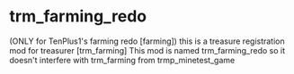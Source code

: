 # trm_farming_redo
(ONLY for TenPlus1's farming redo [farming]) this is a treasure registration mod for treasurer [trm_farming]
This mod is named trm_farming_redo so it doesn't interfere with trm_farming from trmp_minetest_game
